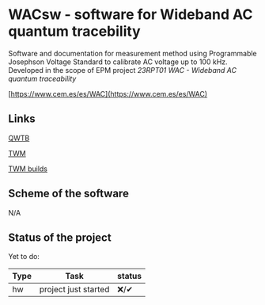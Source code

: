 # WACsw - software for Wideband AC quantum tracebility

Software and documentation for measurement method using Programmable Josephson Voltage Standard to calibrate AC voltage up to 100 kHz.
Developed in the scope of EPM project *23RPT01 WAC - Wideband AC quantum traceability*

[https://www.cem.es/es/WAC](https://www.cem.es/es/WAC)

## Links

[QWTB](https://qwtb.github.io/qwtb/)

[TWM](https://github.com/smaslan/TWM)

[TWM builds](https://github.com/smaslan/TWM-builds)

## Scheme of the software
N/A

## Status of the project
Yet to do:

Type | Task | status
-----|------|--------
hw | project just started | ❌/✔
